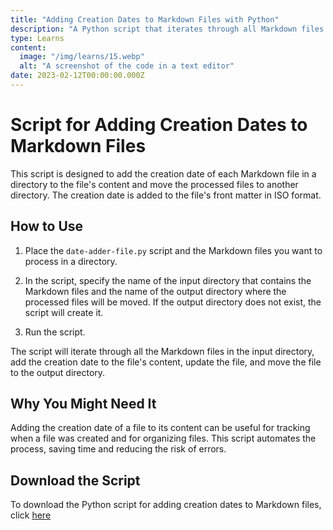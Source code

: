 ```yaml
---
title: "Adding Creation Dates to Markdown Files with Python"
description: "A Python script that iterates through all Markdown files in a directory, adds the file's creation date in ISO format to the file's content, and moves the processed files to another directory."
type: Learns
content:
  image: "/img/learns/15.webp"
  alt: "A screenshot of the code in a text editor"
date: 2023-02-12T00:00:00.000Z
---
```


# Script for Adding Creation Dates to Markdown Files

This script is designed to add the creation date of each Markdown file in a directory to the file's content and move the processed files to another directory. The creation date is added to the file's front matter in ISO format.

## How to Use

1. Place the `date-adder-file.py` script and the Markdown files you want to process in a directory.

2. In the script, specify the name of the input directory that contains the Markdown files and the name of the output directory where the processed files will be moved. If the output directory does not exist, the script will create it.

3. Run the script.

The script will iterate through all the Markdown files in the input directory, add the creation date to the file's content, update the file, and move the file to the output directory.

## Why You Might Need It

Adding the creation date of a file to its content can be useful for tracking when a file was created and for organizing files. This script automates the process, saving time and reducing the risk of errors.

## Download the Script

To download the Python script for adding creation dates to Markdown files, click [here](/files/date-adder-file.py)
